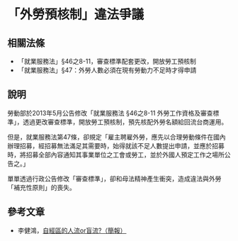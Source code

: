 # 「外勞預核制」違法爭議

## 相關法條
* 「就業服務法」§46之8-11，審查標準配套更改，開放勞工預核制
* 「就業服務法」§47：外勞人數必須在現有勞動力不足時才得申請

## 說明

勞動部於2013年5月公告修改「就業服務法 §46之8-11 外勞工作資格及審查標準」，透過更改審查標準，開放勞工預核制，預先核配外勞名額給回流台商運用。

但是，就業服務法第47條，卻規定「雇主聘雇外勞，應先以合理勞動條件在國內辦理招募，經招募無法滿足其需要時，始得就該不足人數提出申請，並應於招募時，將招募全部內容通知其事業單位之工會或勞工，並於外國人預定工作之場所公告之。」

單單透過行政公告修改「審查標準」，卻和母法精神產生衝突，造成違法與外勞「補充性原則」的喪失。

## 參考文章
* 李健鴻，[自經區的人流or盲流?（簡報）](http://homepage.ntu.edu.tw/~ntuperc/conference-1-files/20140508_4.pdf)